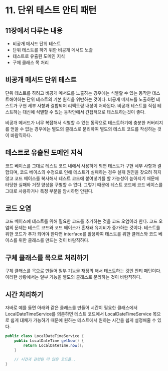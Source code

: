 # 11. 단위 테스트 안티 패턴

## 11장에서 다루는 내용

- 비공개 메서드 단위 테스트
- 단위 테스트를 하기 위한 비공개 메서드 노출
- 테스트로 유츌된 도메인 지식
- 구체 클래스 목 처리

## 비공개 메서드 단위 테스트

단위 테스트를 하려고 비공개 메서드를 노출하는 경우에는 식별할 수 있는 동작만 테스트해야하는 단위 테스트의 기본 원칙을 위반하는 것이다. 비공개 메서드를 노출하면 테스트가 구현 세부 사항과 결합되어 리팩토링 내성이 저하된다. 비공개 테스트를 직접 테스트하는 대신에 식별할 수 있는 동작안에서 간접적으로 테스트하는것이 좋다.

비공개 메서드가 너무 복잡해서 식별할 수 있는 동작으로 테스트하기에 충분한 커버리지를 얻을 수 없는 경우에는 별도의 클래스로 분리하여 별도의 테스트 코드를 작성하는 것이 바람직하다.

## 테스트로 유출된 도메인 지식

코드 베이스를 그대로 테스트 코드 내에서 사용하게 되면 테스트가 구현 세부 사항과 결합되며, 코드 베이스의 수정으로 인해 테스트가 실패하는 경우 실패 원인을 찾으려 하지 않고 코드 베이스를 복사해서 테스트 코드에 붙여넣기를 할 가능성이 높아지기 때문에 타당한 실패와 거짓 양성을 구별할 수 없다. 그렇기 때문에 테스트 코드에 코드 베이스를 그대로 사용하거나 특정 부분을 암시하면 안된다.

## 코드 오염

코드 베이스에 테스트를 위해 필요한 코드를 추가하는 것을 코드 오염이라 한다. 코드 오염의 문제는 테스트 코드와 코드 베이스가 혼재돼 유지비가 증가하는 것이다. 테스트를 위한 코드가 추가 되어야 한다면 interface를 활용하여 테스트를 위한 클래스와 코드 베이스를 위한 클래스를 만드는 것이 바람직하다.

## 구체 클래스를 목으로 처리하기

구체 클래스를 목으로 만들어 일부 기능을 재정의 해서 테스트하는 것인 안티 패턴이다. 이러한 상황에서는 일부 기능을 별도의 클래스로 분리하는 것이 바람직하다.

## 시간 처리하기

자바로 예를 들면 아래와 같은 클래스를 만들어 시간이 필요한 클래스에서 LocalDateTimeService를 의존하면 테스트 코드에서 LocalDateTimeService 목으로 쉽게 대체가 가능하기 때문에 원하는 테스트에서 원하는 시간을 쉽게 설정해줄 수 있다.

```java
public class LocalDateTimeService {
	public LocalDateTime getNow() {
		return LocalDateTime.now();
	}
	
	// 시간과 관련된 더 많은 코드들..
}
```